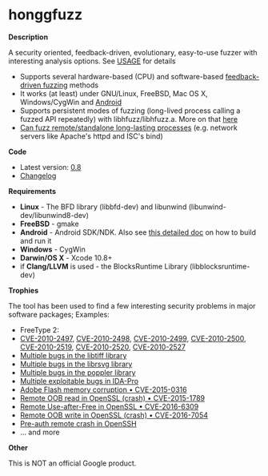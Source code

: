 # honggfuzz #

**Description**

A security oriented, feedback-driven, evolutionary, easy-to-use fuzzer with interesting analysis options. See [USAGE](docs/USAGE.md) for details

  * Supports several hardware-based (CPU) and software-based [feedback-driven fuzzing](docs/FeedbackDrivenFuzzing.md) methods
  * It works (at least) under GNU/Linux, FreeBSD, Mac OS X, Windows/CygWin and [Android](docs/Android.md)
  * Supports persistent modes of fuzzing (long-lived process calling a fuzzed API repeatedly) with libhfuzz/libhfuzz.a. More on that [here](docs/PersistentFuzzing.md)
  * [Can fuzz remote/standalone long-lasting processes](docs/AttachingToPid.md) (e.g. network servers like Apache's httpd and ISC's bind)

**Code**

  * Latest version: [0.8](https://github.com/google/honggfuzz/releases/tag/0.8)
  * [Changelog](https://github.com/google/honggfuzz/blob/master/CHANGELOG)

**Requirements**

  * **Linux** - The BFD library (libbfd-dev) and libunwind (libunwind-dev/libunwind8-dev)
  * **FreeBSD** - gmake
  * **Android** - Android SDK/NDK. Also see [this detailed doc](docs/Android.md) on how to build and run it
  * **Windows** - CygWin
  * **Darwin/OS X** - Xcode 10.8+
  * if **Clang/LLVM** is used - the BlocksRuntime Library (libblocksruntime-dev)

**Trophies**

The tool has been used to find a few interesting security problems in major software packages; Examples:

  * FreeType 2:
   * [CVE-2010-2497](https://bugzilla.redhat.com/show_bug.cgi?id=CVE-2010-2497), [CVE-2010-2498](https://bugzilla.redhat.com/show_bug.cgi?id=CVE-2010-2498), [CVE-2010-2499](https://bugzilla.redhat.com/show_bug.cgi?id=CVE-2010-2499), [CVE-2010-2500](https://bugzilla.redhat.com/show_bug.cgi?id=CVE-2010-2500), [CVE-2010-2519](https://bugzilla.redhat.com/show_bug.cgi?id=CVE-2010-2519), [CVE-2010-2520](https://bugzilla.redhat.com/show_bug.cgi?id=CVE-2010-2520), [CVE-2010-2527](https://bugzilla.redhat.com/show_bug.cgi?id=CVE-2010-2527)
  * [Multiple bugs in the libtiff library](http://bugzilla.maptools.org/buglist.cgi?query_format=advanced;emailreporter1=1;email1=robert@swiecki.net;product=libtiff;emailtype1=substring)
  * [Multiple bugs in the librsvg library](https://bugzilla.gnome.org/buglist.cgi?query_format=advanced;emailreporter1=1;email1=robert%40swiecki.net;product=librsvg;emailtype1=substring)
  * [Multiple bugs in the poppler library](http://lists.freedesktop.org/archives/poppler/2010-November/006726.html)
  * [Multiple exploitable bugs in IDA-Pro](https://www.hex-rays.com/bugbounty.shtml)
  * [Adobe Flash memory corruption • CVE-2015-0316](http://cve.mitre.org/cgi-bin/cvename.cgi?name=CVE-2015-0316)
  * [Remote OOB read in OpenSSL (crash) • CVE-2015-1789]( https://cve.mitre.org/cgi-bin/cvename.cgi?name=CVE-2015-1789)
  * [Remote Use-after-Free in OpenSSL • CVE-2016-6309](https://www.openssl.org/news/secadv/20160926.txt)
  * [Remote OOB write in OpenSSL (crash) • CVE-2016-7054](https://www.openssl.org/news/secadv/20161110.txt)
  * [Pre-auth remote crash in OpenSSH](https://anongit.mindrot.org/openssh.git/commit/?id=28652bca29046f62c7045e933e6b931de1d16737)
  * ... and more

**Other**

This is NOT an official Google product.
